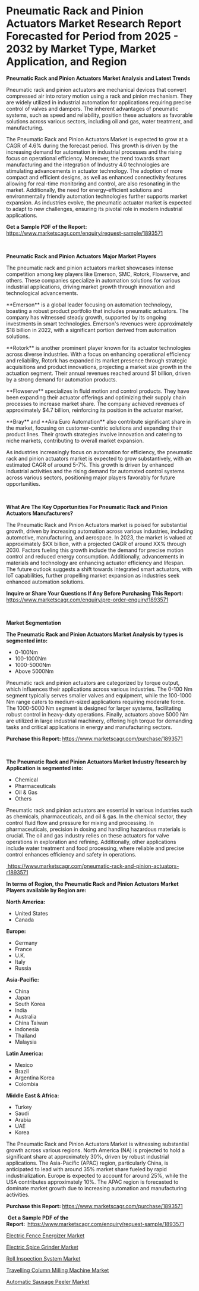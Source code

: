 <p><h1>Pneumatic Rack and Pinion Actuators Market Research Report Forecasted for Period from 2025 -  2032 by Market Type, Market Application, and Region</h1></p><p><strong>Pneumatic Rack and Pinion Actuators Market Analysis and Latest Trends</strong></p>
<p><p>Pneumatic rack and pinion actuators are mechanical devices that convert compressed air into rotary motion using a rack and pinion mechanism. They are widely utilized in industrial automation for applications requiring precise control of valves and dampers. The inherent advantages of pneumatic systems, such as speed and reliability, position these actuators as favorable solutions across various sectors, including oil and gas, water treatment, and manufacturing.</p><p>The Pneumatic Rack and Pinion Actuators Market is expected to grow at a CAGR of 4.6% during the forecast period. This growth is driven by the increasing demand for automation in industrial processes and the rising focus on operational efficiency. Moreover, the trend towards smart manufacturing and the integration of Industry 4.0 technologies are stimulating advancements in actuator technology. The adoption of more compact and efficient designs, as well as enhanced connectivity features allowing for real-time monitoring and control, are also resonating in the market. Additionally, the need for energy-efficient solutions and environmentally friendly automation technologies further supports market expansion. As industries evolve, the pneumatic actuator market is expected to adapt to new challenges, ensuring its pivotal role in modern industrial applications.</p></p>
<p><strong>Get a Sample PDF of the Report:&nbsp;</strong> <a href="https://www.marketscagr.com/enquiry/request-sample/1893571?utm_campaign=2097&utm_medium=2&utm_source=Github&utm_content=ia&utm_term=11042025&utm_id=pneumatic-rack-and-pinion-actuators">https://www.marketscagr.com/enquiry/request-sample/1893571</a></p>
<p>&nbsp;</p>
<p><strong>Pneumatic Rack and Pinion Actuators Major Market Players</strong></p>
<p><p>The pneumatic rack and pinion actuators market showcases intense competition among key players like Emerson, SMC, Rotork, Flowserve, and others. These companies specialize in automation solutions for various industrial applications, driving market growth through innovation and technological advancements.</p><p>**Emerson** is a global leader focusing on automation technology, boasting a robust product portfolio that includes pneumatic actuators. The company has witnessed steady growth, supported by its ongoing investments in smart technologies. Emerson's revenues were approximately $18 billion in 2022, with a significant portion derived from automation solutions.</p><p>**Rotork** is another prominent player known for its actuator technologies across diverse industries. With a focus on enhancing operational efficiency and reliability, Rotork has expanded its market presence through strategic acquisitions and product innovations, projecting a market size growth in the actuation segment. Their annual revenues reached around $1 billion, driven by a strong demand for automation products.</p><p>**Flowserve** specializes in fluid motion and control products. They have been expanding their actuator offerings and optimizing their supply chain processes to increase market share. The company achieved revenues of approximately $4.7 billion, reinforcing its position in the actuator market.</p><p>**Bray** and **Aira Euro Automation** also contribute significant share in the market, focusing on customer-centric solutions and expanding their product lines. Their growth strategies involve innovation and catering to niche markets, contributing to overall market expansion.</p><p>As industries increasingly focus on automation for efficiency, the pneumatic rack and pinion actuators market is expected to grow substantively, with an estimated CAGR of around 5-7%. This growth is driven by enhanced industrial activities and the rising demand for automated control systems across various sectors, positioning major players favorably for future opportunities.</p></p>
<p>&nbsp;</p>
<p><strong>What Are The Key Opportunities For Pneumatic Rack and Pinion Actuators Manufacturers?</strong></p>
<p><p>The Pneumatic Rack and Pinion Actuators market is poised for substantial growth, driven by increasing automation across various industries, including automotive, manufacturing, and aerospace. In 2023, the market is valued at approximately $XX billion, with a projected CAGR of around XX% through 2030. Factors fueling this growth include the demand for precise motion control and reduced energy consumption. Additionally, advancements in materials and technology are enhancing actuator efficiency and lifespan. The future outlook suggests a shift towards integrated smart actuators, with IoT capabilities, further propelling market expansion as industries seek enhanced automation solutions.</p></p>
<p><strong>Inquire or Share Your Questions If Any Before Purchasing This Report:</strong> <a href="https://www.marketscagr.com/enquiry/pre-order-enquiry/1893571?utm_campaign=2097&utm_medium=2&utm_source=Github&utm_content=ia&utm_term=11042025&utm_id=pneumatic-rack-and-pinion-actuators">https://www.marketscagr.com/enquiry/pre-order-enquiry/1893571</a></p>
<p>&nbsp;</p>
<p><strong>Market Segmentation</strong></p>
<p><strong>The Pneumatic Rack and Pinion Actuators Market Analysis by types is segmented into:</strong></p>
<p><ul><li>0-100Nm</li><li>100-1000Nm</li><li>1000-5000Nm</li><li>Above 5000Nm</li></ul></p>
<p><p>Pneumatic rack and pinion actuators are categorized by torque output, which influences their applications across various industries. The 0-100 Nm segment typically serves smaller valves and equipment, while the 100-1000 Nm range caters to medium-sized applications requiring moderate force. The 1000-5000 Nm segment is designed for larger systems, facilitating robust control in heavy-duty operations. Finally, actuators above 5000 Nm are utilized in large industrial machinery, offering high torque for demanding tasks and critical applications in energy and manufacturing sectors.</p></p>
<p><strong>Purchase this Report:&nbsp;</strong><a href="https://www.marketscagr.com/purchase/1893571?utm_campaign=2097&utm_medium=2&utm_source=Github&utm_content=ia&utm_term=11042025&utm_id=pneumatic-rack-and-pinion-actuators">https://www.marketscagr.com/purchase/1893571</a></p>
<p>&nbsp;</p>
<p><strong>The Pneumatic Rack and Pinion Actuators Market Industry Research by Application is segmented into:</strong></p>
<p><ul><li>Chemical</li><li>Pharmaceuticals</li><li>Oil & Gas</li><li>Others</li></ul></p>
<p><p>Pneumatic rack and pinion actuators are essential in various industries such as chemicals, pharmaceuticals, and oil & gas. In the chemical sector, they control fluid flow and pressure for mixing and processing. In pharmaceuticals, precision in dosing and handling hazardous materials is crucial. The oil and gas industry relies on these actuators for valve operations in exploration and refining. Additionally, other applications include water treatment and food processing, where reliable and precise control enhances efficiency and safety in operations.</p></p>
<p><a href="https://www.marketscagr.com/pneumatic-rack-and-pinion-actuators-r1893571?utm_campaign=2097&utm_medium=2&utm_source=Github&utm_content=ia&utm_term=11042025&utm_id=pneumatic-rack-and-pinion-actuators">&nbsp;https://www.marketscagr.com/pneumatic-rack-and-pinion-actuators-r1893571</a></p>
<p><strong>In terms of Region, the Pneumatic Rack and Pinion Actuators Market Players available by Region are:</strong></p>
<p>
    <p> <strong> North America: </strong>
        <ul>
            <li>United States</li>
            <li>Canada</li>
        </ul>
        </p> 
    <p> <strong> Europe: </strong>
        <ul>
            <li>Germany</li>
            <li>France</li>
            <li>U.K.</li>
            <li>Italy</li>
            <li>Russia</li>
        </ul>
        </p> 
    <p> <strong> Asia-Pacific: </strong>
        <ul>
            <li>China</li>
            <li>Japan</li>
            <li>South Korea</li>
            <li>India</li>
            <li>Australia</li>
            <li>China Taiwan</li>
            <li>Indonesia</li>
            <li>Thailand</li>
            <li>Malaysia</li>
        </ul>
        </p> 
    <p> <strong> Latin America: </strong>
        <ul>
            <li>Mexico</li>
            <li>Brazil</li>
            <li>Argentina Korea</li>
            <li>Colombia</li>
        </ul>
        </p> 
    <p> <strong> Middle East & Africa: </strong>
        <ul>
            <li>Turkey</li>
            <li>Saudi</li>
            <li>Arabia</li>
            <li>UAE</li>
            <li>Korea</li>
        </ul>
    </p>
    </p>
<p><p>The Pneumatic Rack and Pinion Actuators Market is witnessing substantial growth across various regions. North America (NA) is projected to hold a significant share at approximately 30%, driven by robust industrial applications. The Asia-Pacific (APAC) region, particularly China, is anticipated to lead with around 35% market share fueled by rapid industrialization. Europe is expected to account for around 25%, while the USA contributes approximately 10%. The APAC region is forecasted to dominate market growth due to increasing automation and manufacturing activities.</p></p>
<p><strong>Purchase this Report: </strong><a href="https://www.marketscagr.com/purchase/1893571?utm_campaign=2097&utm_medium=2&utm_source=Github&utm_content=ia&utm_term=11042025&utm_id=pneumatic-rack-and-pinion-actuators">https://www.marketscagr.com/purchase/1893571</a></p>
<p>&nbsp;<strong>Get a Sample PDF of the Report:&nbsp;&nbsp;</strong><a href="https://www.marketscagr.com/enquiry/request-sample/1893571?utm_campaign=2097&utm_medium=2&utm_source=Github&utm_content=ia&utm_term=11042025&utm_id=pneumatic-rack-and-pinion-actuators">https://www.marketscagr.com/enquiry/request-sample/1893571</a></p>
<p><strong></strong></p>
<p><p><a href="https://github.com/payareganiou/Market-Research-Report-List-1/blob/main/electric-fence-energizer-market.md?utm_campaign=2097&utm_medium=2&utm_source=Github&utm_content=ia&utm_term=11042025&utm_id=pneumatic-rack-and-pinion-actuators">Electric Fence Energizer Market</a></p><p><a href="https://github.com/steegeneat/Market-Research-Report-List-1/blob/main/electric-spice-grinder-market.md?utm_campaign=2097&utm_medium=2&utm_source=Github&utm_content=ia&utm_term=11042025&utm_id=pneumatic-rack-and-pinion-actuators">Electric Spice Grinder Market</a></p><p><a href="https://github.com/clemmheisefy/Market-Research-Report-List-1/blob/main/roll-inspection-system-market.md?utm_campaign=2097&utm_medium=2&utm_source=Github&utm_content=ia&utm_term=11042025&utm_id=pneumatic-rack-and-pinion-actuators">Roll Inspection System Market</a></p><p><a href="https://github.com/enieyfabius/Market-Research-Report-List-1/blob/main/travelling-column-milling-machine-market.md?utm_campaign=2097&utm_medium=2&utm_source=Github&utm_content=ia&utm_term=11042025&utm_id=pneumatic-rack-and-pinion-actuators">Travelling Column Milling Machine Market</a></p><p><a href="https://github.com/lontohhikma/Market-Research-Report-List-1/blob/main/automatic-sausage-peeler-market.md?utm_campaign=2097&utm_medium=2&utm_source=Github&utm_content=ia&utm_term=11042025&utm_id=pneumatic-rack-and-pinion-actuators">Automatic Sausage Peeler Market</a></p></p>